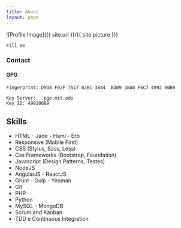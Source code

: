 ```yaml
---
title: About
layout: page
---
```

![Profile Image]({{ site.url }}/{{ site.picture }})

    Fill me

### Contact


#### GPG

```
Fingerprint: D9D8 F02F 7517 02B1 3B44  B3B9 38A8 F6C7 4992 00B9

Key Server:   pgp.mit.edu
Key ID: 499200B9
```
<h2>Skills</h2>

<ul class="skill-list">
	<li>HTML - Jade - Haml - Erb</li>
	<li>Responsive (Mobile First)</li>
	<li>CSS (Stylus, Sass, Less)</li>
	<li>Css Frameworks (Bootstrap, Foundation)</li>
	<li>Javascript (Design Patterns, Testes)</li>
	<li>NodeJS</li>
	<li>AngularJS - ReactJS</li>
	<li>Grunt - Gulp - Yeoman</li>
	<li>Git</li>
	<li>PHP</li>
	<li>Python</li>
	<li>MySQL - MongoDB</li>
	<li>Scrum and Kanban</li>
	<li>TDD e Continuous Integration</li>
</ul>
